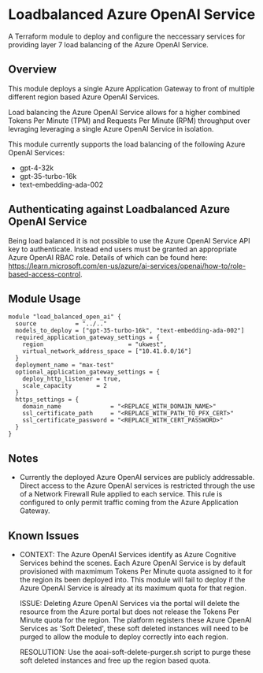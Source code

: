 # Loadbalanced Azure OpenAI Service
A Terraform module to deploy and configure the neccessary services for providing layer 7 load balancing of the Azure OpenAI Service. 
## Overview
This module deploys a single Azure Application Gateway to front of multiple different region based Azure OpenAI Services.

Load balancing the Azure OpenAI Service allows for a higher combined Tokens Per Minute (TPM) and Requests Per Minute (RPM) throughput over levraging leveraging a single Azure OpenAI Service in isolation. 

This module currently supports the load balancing of the following Azure OpenAI Services:
* gpt-4-32k
* gpt-35-turbo-16k
* text-embedding-ada-002

## Authenticating against Loadbalanced Azure OpenAI Service
Being load balanced it is not possible to use the Azure OpenAI Service API key to authenticate. Instead end users must be granted an appropriate Azure OpenAI RBAC role. Details of which can be found here: https://learn.microsoft.com/en-us/azure/ai-services/openai/how-to/role-based-access-control.

## Module Usage
```hcl
module "load_balanced_open_ai" {
  source           = "../.."
  models_to_deploy = ["gpt-35-turbo-16k", "text-embedding-ada-002"]
  required_application_gateway_settings = {
    region                        = "ukwest",
    virtual_network_address_space = ["10.41.0.0/16"]
  }
  deployment_name = "max-test"
  optional_application_gateway_settings = {
    deploy_http_listener = true,
    scale_capacity       = 2
  }
  https_settings = {
    domain_name              = "<REPLACE_WITH_DOMAIN_NAME>"
    ssl_certificate_path     = "<REPLACE_WITH_PATH_TO_PFX_CERT>"
    ssl_certificate_password = "<REPLACE_WITH_CERT_PASSWORD>"
  }
}
```
## Notes
* Currently the deployed Azure OpenAI services are publicly addressable. Direct access to the Azure OpenAI services is restricted through the use of a Network Firewall Rule applied to each service. This rule is configured to only permit traffic coming from the Azure Application Gateway. 

## Known Issues  
  
* CONTEXT: The Azure OpenAI Services identify as Azure Cognitive Services behind the scenes. Each Azure OpenAI Service is by default provisioned with maxmimum Tokens Per Minute quota assigned to it for the region its been deployed into. This module will fail to deploy if the Azure OpenAI Service is already at its maximum quota for that region.    
      
  ISSUE: Deleting Azure OpenAI Services via the portal will delete the resource from the Azure portal but does not release the Tokens Per Minute quota for the region. The platform registers these Azure OpenAI Services as 'Soft Deleted', these soft deleted instances will need to be purged to allow the module to deploy correctly into each region.    
      
  RESOLUTION: Use the aoai-soft-delete-purger.sh script to purge these soft deleted instances and free up the region based quota.  
